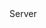 <function name="GetInSequenceNr" parent="CNetChan" type="classfunc">
	<description>
		<added version="0.7"></added>
	</description>
	<realm>Server</realm>
	<rets>
		<ret name="inSequenceNr" type="number"></ret>
	</rets>
</function>